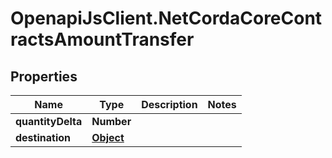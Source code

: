 # OpenapiJsClient.NetCordaCoreContractsAmountTransfer

## Properties

Name | Type | Description | Notes
------------ | ------------- | ------------- | -------------
**quantityDelta** | **Number** |  | 
**destination** | [**Object**](.md) |  | 


